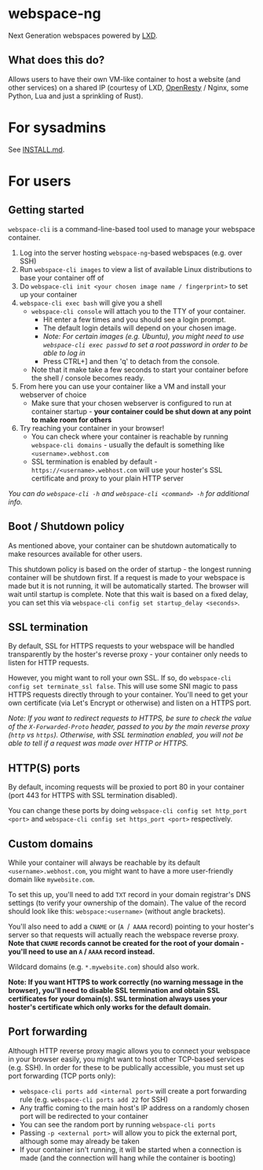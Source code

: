 # webspace-ng
Next Generation webspaces powered by [LXD](https://linuxcontainers.org/).

## What does this do?
Allows users to have their own VM-like container to host a website (and other services) on a shared IP (courtesy of LXD, [OpenResty](http://openresty.org) / Nginx, some Python, Lua and just a sprinkling of Rust).

# For sysadmins
See [INSTALL.md](INSTALL.md).

# For users
## Getting started
`webspace-cli` is a command-line-based tool used to manage your webspace container.
1. Log into the server hosting `webspace-ng`-based webspaces (e.g. over SSH)
2. Run `webspace-cli images` to view a list of available Linux distributions to base your container off of
3. Do `webspace-cli init <your chosen image name / fingerprint>` to set up your container
4. `webspace-cli exec bash` will give you a shell
    - `webspace-cli console` will attach you to the TTY of your container.
        - Hit enter a few times and you should see a login prompt.
		- The default login details will depend on your chosen image.
		- _Note: For certain images (e.g. Ubuntu), you might need to use `webspace-cli exec passwd` to set a root password in order to be able to log in_
        - Press CTRL+] and then 'q' to detach from the console.
    - Note that it make take a few seconds to start your container before the shell / console becomes ready.
5. From here you can use your container like a VM and install your webserver of choice
    - Make sure that your chosen webserver is configured to run at container startup - **your container could be shut down at any point to make room for others**
6. Try reaching your container in your browser!
    - You can check where your container is reachable by running `webspace-cli domains` - usually the default is something like `<username>.webhost.com`
    - SSL termination is enabled by default - `https://<username>.webhost.com` will use your hoster's SSL certificate and proxy to your plain HTTP server

_You can do `webspace-cli -h` and `webspace-cli <command> -h` for additional info._

## Boot / Shutdown policy
As mentioned above, your container can be shutdown automatically to make resources available for other users.

This shutdown policy is based on the order of startup - the longest running container will be shutdown first. If a request is made to your webspace is made but it is not running, it will be automatically started.
The browser will wait until startup is complete. Note that this wait is based on a fixed delay, you can set this via `webspace-cli config set startup_delay <seconds>`.

## SSL termination
By default, SSL for HTTPS requests to your webspace will be handled transparently by the hoster's reverse proxy - your container only needs to listen for HTTP requests.

However, you might want to roll your own SSL. If so, do `webspace-cli config set terminate_ssl false`. This will use some SNI magic to pass HTTPS requests directly through to your container. You'll need to get your own certificate (via Let's Encrypt or otherwise) and listen on a HTTPS port.

_Note: If you want to redirect requests to HTTPS, be sure to check the value of the `X-Forwarded-Proto` header, passed to you by the main reverse proxy (`http` vs `https`). Otherwise, with SSL termination enabled, you will not be able to tell if a request was made over HTTP or HTTPS._

## HTTP(S) ports
By default, incoming requests will be proxied to port 80 in your container (port 443 for HTTPS with SSL termination disabled).

You can change these ports by doing `webspace-cli config set http_port <port>` and `webspace-cli config set https_port <port>` respectively.

## Custom domains
While your container will always be reachable by its default `<username>.webhost.com`, you might want to have a more user-friendly domain like `mywebsite.com`.

To set this up, you'll need to add `TXT` record in your domain registrar's DNS settings (to verify your ownership of the domain). The value of the record should look like this: `webspace:<username>` (without angle brackets).

You'll also need to add a `CNAME` or (`A `/` AAAA` record) pointing to your hoster's server so that requests will actually reach the webspace reverse proxy. **Note that `CNAME` records cannot be created for the root of your domain - you'll need to use an `A` / `AAAA` record instead.**

Wildcard domains (e.g. `*.mywebsite.com`) should also work.

**Note: If you want HTTPS to work correctly (no warning message in the browser), you'll need to disable SSL termination and obtain SSL certificates for your domain(s). SSL termination always uses your hoster's certificate which only works for the default domain.**

## Port forwarding
Although HTTP reverse proxy magic allows you to connect your webspace in your browser easily, you might want to host other TCP-based services (e.g. SSH).
In order for these to be publically accessible, you must set up port forwarding (TCP ports only):

 - `webspace-cli ports add <internal port>` will create a port forwarding rule (e.g. `webspace-cli ports add 22` for SSH)
 - Any traffic coming to the main host's IP address on a randomly chosen port will be redirected to your container
 - You can see the random port by running `webspace-cli ports`
 - Passing `-p <external port>` will allow you to pick the external port, although some may already be taken
 - If your container isn't running, it will be started when a connection is made (and the connection will hang while the container is booting)
